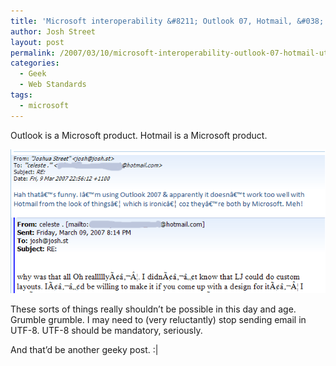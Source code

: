 ```yaml
---
title: 'Microsoft interoperability &#8211; Outlook 07, Hotmail, &#038; UTF8 dramas'
author: Josh Street
layout: post
permalink: /2007/03/10/microsoft-interoperability-outlook-07-hotmail-utf8-dramas/
categories:
  - Geek
  - Web Standards
tags:
  - microsoft
---
```

Outlook is a Microsoft product. Hotmail is a Microsoft product.

![Outlook 2007 & Hotmail character encoding all stuffed up][1]

These sorts of things really shouldn&#8217;t be possible in this day and age. Grumble grumble. I may need to (very reluctantly) stop sending email in UTF-8. UTF-8 should be mandatory, seriously.

And that&#8217;d be another geeky post. :|

 [1]: /blog/wp-content/2007/03/outlook-2007-hotmail-charac.png "Outlook 2007 & Hotmail character encoding all stuffed up"
